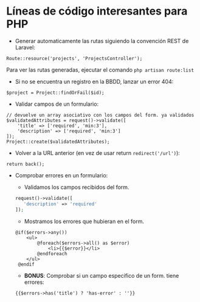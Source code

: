 # Líneas de código interesantes para PHP

- Generar automaticamente las rutas siguiendo la convención REST de Laravel:

```
Route::resource('projects', 'ProjectsController');
```

Para ver las rutas generadas, ejecutar el comando `php artisan route:list`


- Si no se encuentra un registro en la BBDD, lanzar un error 404:

```
$project = Project::findOrFail($id);
```

- Validar campos de un formulario:

```
// devuelve un array asociativo con los campos del form. ya validados
$validatedAttributes = request()->validate([
    'title' => ['required', 'min:3'],
    'description' => ['required', 'min:3']
]);
Project::create($validatedAttributes);
```


- Volver a la URL anterior (en vez de usar return `redirect('/url')`):

```
return back();
```

- Comprobar errores en un formulario:

    - Validamos los campos recibidos del form. 
   ```php
   request()->validate([
      'description' => 'required'
   ]);
    ```

   - Mostramos los errores que hubieran en el form.
   ```blade
   @if($errors->any())
       <ul>
           @foreach($errors->all() as $error)
               <li>{{$error}}</li>
           @endforeach
       </ul>
    @endif
   ```
   - **BONUS**: Comprobar si un campo especifico de un form. tiene errores:
   ```blade
   {{$errors->has('title') ? 'has-error' : ''}}
   ```